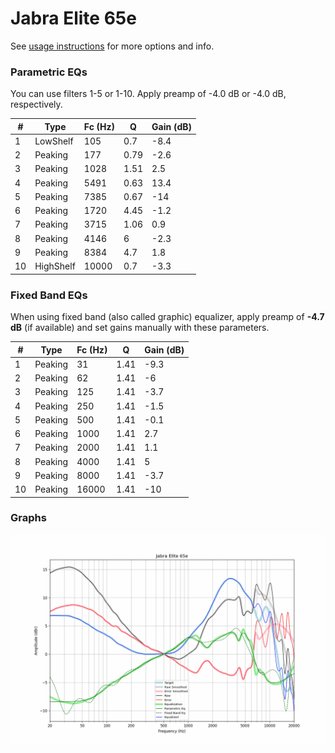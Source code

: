 # Jabra Elite 65e
See [usage instructions](https://github.com/jaakkopasanen/AutoEq#usage) for more options and info.

### Parametric EQs
You can use filters 1-5 or 1-10. Apply preamp of -4.0 dB or -4.0 dB, respectively.

|   # | Type      |   Fc (Hz) |    Q |   Gain (dB) |
|-----|-----------|-----------|------|-------------|
|   1 | LowShelf  |       105 | 0.7  |        -8.4 |
|   2 | Peaking   |       177 | 0.79 |        -2.6 |
|   3 | Peaking   |      1028 | 1.51 |         2.5 |
|   4 | Peaking   |      5491 | 0.63 |        13.4 |
|   5 | Peaking   |      7385 | 0.67 |       -14   |
|   6 | Peaking   |      1720 | 4.45 |        -1.2 |
|   7 | Peaking   |      3715 | 1.06 |         0.9 |
|   8 | Peaking   |      4146 | 6    |        -2.3 |
|   9 | Peaking   |      8384 | 4.7  |         1.8 |
|  10 | HighShelf |     10000 | 0.7  |        -3.3 |

### Fixed Band EQs
When using fixed band (also called graphic) equalizer, apply preamp of **-4.7 dB** (if available) and set gains manually with these parameters.

|   # | Type    |   Fc (Hz) |    Q |   Gain (dB) |
|-----|---------|-----------|------|-------------|
|   1 | Peaking |        31 | 1.41 |        -9.3 |
|   2 | Peaking |        62 | 1.41 |        -6   |
|   3 | Peaking |       125 | 1.41 |        -3.7 |
|   4 | Peaking |       250 | 1.41 |        -1.5 |
|   5 | Peaking |       500 | 1.41 |        -0.1 |
|   6 | Peaking |      1000 | 1.41 |         2.7 |
|   7 | Peaking |      2000 | 1.41 |         1.1 |
|   8 | Peaking |      4000 | 1.41 |         5   |
|   9 | Peaking |      8000 | 1.41 |        -3.7 |
|  10 | Peaking |     16000 | 1.41 |       -10   |

### Graphs
![](./Jabra%20Elite%2065e.png)
